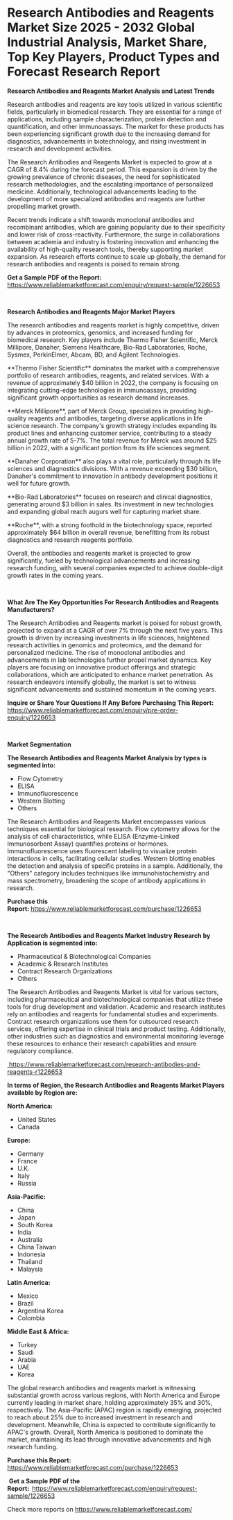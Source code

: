 <p><h1>Research Antibodies and Reagents Market Size 2025 - 2032 Global Industrial Analysis, Market Share, Top Key Players, Product Types and Forecast Research Report</h1></p><p><strong>Research Antibodies and Reagents Market Analysis and Latest Trends</strong></p>
<p><p>Research antibodies and reagents are key tools utilized in various scientific fields, particularly in biomedical research. They are essential for a range of applications, including sample characterization, protein detection and quantification, and other immunoassays. The market for these products has been experiencing significant growth due to the increasing demand for diagnostics, advancements in biotechnology, and rising investment in research and development activities. </p><p>The Research Antibodies and Reagents Market is expected to grow at a CAGR of 8.4% during the forecast period. This expansion is driven by the growing prevalence of chronic diseases, the need for sophisticated research methodologies, and the escalating importance of personalized medicine. Additionally, technological advancements leading to the development of more specialized antibodies and reagents are further propelling market growth. </p><p>Recent trends indicate a shift towards monoclonal antibodies and recombinant antibodies, which are gaining popularity due to their specificity and lower risk of cross-reactivity. Furthermore, the surge in collaborations between academia and industry is fostering innovation and enhancing the availability of high-quality research tools, thereby supporting market expansion. As research efforts continue to scale up globally, the demand for research antibodies and reagents is poised to remain strong.</p></p>
<p><strong>Get a Sample PDF of the Report:&nbsp;</strong> <a href="https://www.reliablemarketforecast.com/enquiry/request-sample/1226653?utm_campaign=1170&utm_medium=2&utm_source=Github&utm_content=ia&utm_term=03032025&utm_id=research-antibodies-and-reagents">https://www.reliablemarketforecast.com/enquiry/request-sample/1226653</a></p>
<p>&nbsp;</p>
<p><strong>Research Antibodies and Reagents Major Market Players</strong></p>
<p><p>The research antibodies and reagents market is highly competitive, driven by advances in proteomics, genomics, and increased funding for biomedical research. Key players include Thermo Fisher Scientific, Merck Millipore, Danaher, Siemens Healthcare, Bio-Rad Laboratories, Roche, Sysmex, PerkinElmer, Abcam, BD, and Agilent Technologies.</p><p>**Thermo Fisher Scientific** dominates the market with a comprehensive portfolio of research antibodies, reagents, and related services. With a revenue of approximately $40 billion in 2022, the company is focusing on integrating cutting-edge technologies in immunoassays, providing significant growth opportunities as research demand increases.</p><p>**Merck Millipore**, part of Merck Group, specializes in providing high-quality reagents and antibodies, targeting diverse applications in life science research. The company's growth strategy includes expanding its product lines and enhancing customer service, contributing to a steady annual growth rate of 5-7%. The total revenue for Merck was around $25 billion in 2022, with a significant portion from its life sciences segment.</p><p>**Danaher Corporation** also plays a vital role, particularly through its life sciences and diagnostics divisions. With a revenue exceeding $30 billion, Danaher's commitment to innovation in antibody development positions it well for future growth.</p><p>**Bio-Rad Laboratories** focuses on research and clinical diagnostics, generating around $3 billion in sales. Its investment in new technologies and expanding global reach augurs well for capturing market share.</p><p>**Roche**, with a strong foothold in the biotechnology space, reported approximately $64 billion in overall revenue, benefitting from its robust diagnostics and research reagents portfolio.</p><p>Overall, the antibodies and reagents market is projected to grow significantly, fueled by technological advancements and increasing research funding, with several companies expected to achieve double-digit growth rates in the coming years.</p></p>
<p>&nbsp;</p>
<p><strong>What Are The Key Opportunities For Research Antibodies and Reagents Manufacturers?</strong></p>
<p><p>The Research Antibodies and Reagents market is poised for robust growth, projected to expand at a CAGR of over 7% through the next five years. This growth is driven by increasing investments in life sciences, heightened research activities in genomics and proteomics, and the demand for personalized medicine. The rise of monoclonal antibodies and advancements in lab technologies further propel market dynamics. Key players are focusing on innovative product offerings and strategic collaborations, which are anticipated to enhance market penetration. As research endeavors intensify globally, the market is set to witness significant advancements and sustained momentum in the coming years.</p></p>
<p><strong>Inquire or Share Your Questions If Any Before Purchasing This Report:</strong> <a href="https://www.reliablemarketforecast.com/enquiry/pre-order-enquiry/1226653?utm_campaign=1170&utm_medium=2&utm_source=Github&utm_content=ia&utm_term=03032025&utm_id=research-antibodies-and-reagents">https://www.reliablemarketforecast.com/enquiry/pre-order-enquiry/1226653</a></p>
<p>&nbsp;</p>
<p><strong>Market Segmentation</strong></p>
<p><strong>The Research Antibodies and Reagents Market Analysis by types is segmented into:</strong></p>
<p><ul><li>Flow Cytometry</li><li>ELISA</li><li>Immunofluorescence</li><li>Western Blotting</li><li>Others</li></ul></p>
<p><p>The Research Antibodies and Reagents Market encompasses various techniques essential for biological research. Flow cytometry allows for the analysis of cell characteristics, while ELISA (Enzyme-Linked Immunosorbent Assay) quantifies proteins or hormones. Immunofluorescence uses fluorescent labeling to visualize protein interactions in cells, facilitating cellular studies. Western blotting enables the detection and analysis of specific proteins in a sample. Additionally, the "Others" category includes techniques like immunohistochemistry and mass spectrometry, broadening the scope of antibody applications in research.</p></p>
<p><strong>Purchase this Report:&nbsp;</strong><a href="https://www.reliablemarketforecast.com/purchase/1226653?utm_campaign=1170&utm_medium=2&utm_source=Github&utm_content=ia&utm_term=03032025&utm_id=research-antibodies-and-reagents">https://www.reliablemarketforecast.com/purchase/1226653</a></p>
<p>&nbsp;</p>
<p><strong>The Research Antibodies and Reagents Market Industry Research by Application is segmented into:</strong></p>
<p><ul><li>Pharmaceutical & Biotechnological Companies</li><li>Academic & Research Institutes</li><li>Contract Research Organizations</li><li>Others</li></ul></p>
<p><p>The Research Antibodies and Reagents Market is vital for various sectors, including pharmaceutical and biotechnological companies that utilize these tools for drug development and validation. Academic and research institutes rely on antibodies and reagents for fundamental studies and experiments. Contract research organizations use them for outsourced research services, offering expertise in clinical trials and product testing. Additionally, other industries such as diagnostics and environmental monitoring leverage these resources to enhance their research capabilities and ensure regulatory compliance.</p></p>
<p><a href="https://www.reliablemarketforecast.com/research-antibodies-and-reagents-r1226653?utm_campaign=1170&utm_medium=2&utm_source=Github&utm_content=ia&utm_term=03032025&utm_id=research-antibodies-and-reagents">&nbsp;https://www.reliablemarketforecast.com/research-antibodies-and-reagents-r1226653</a></p>
<p><strong>In terms of Region, the Research Antibodies and Reagents Market Players available by Region are:</strong></p>
<p>
    <p> <strong> North America: </strong>
        <ul>
            <li>United States</li>
            <li>Canada</li>
        </ul>
        </p> 
    <p> <strong> Europe: </strong>
        <ul>
            <li>Germany</li>
            <li>France</li>
            <li>U.K.</li>
            <li>Italy</li>
            <li>Russia</li>
        </ul>
        </p> 
    <p> <strong> Asia-Pacific: </strong>
        <ul>
            <li>China</li>
            <li>Japan</li>
            <li>South Korea</li>
            <li>India</li>
            <li>Australia</li>
            <li>China Taiwan</li>
            <li>Indonesia</li>
            <li>Thailand</li>
            <li>Malaysia</li>
        </ul>
        </p> 
    <p> <strong> Latin America: </strong>
        <ul>
            <li>Mexico</li>
            <li>Brazil</li>
            <li>Argentina Korea</li>
            <li>Colombia</li>
        </ul>
        </p> 
    <p> <strong> Middle East & Africa: </strong>
        <ul>
            <li>Turkey</li>
            <li>Saudi</li>
            <li>Arabia</li>
            <li>UAE</li>
            <li>Korea</li>
        </ul>
    </p>
    </p>
<p><p>The global research antibodies and reagents market is witnessing substantial growth across various regions, with North America and Europe currently leading in market share, holding approximately 35% and 30%, respectively. The Asia-Pacific (APAC) region is rapidly emerging, projected to reach about 25% due to increased investment in research and development. Meanwhile, China is expected to contribute significantly to APAC's growth. Overall, North America is positioned to dominate the market, maintaining its lead through innovative advancements and high research funding.</p></p>
<p><strong>Purchase this Report: </strong><a href="https://www.reliablemarketforecast.com/purchase/1226653?utm_campaign=1170&utm_medium=2&utm_source=Github&utm_content=ia&utm_term=03032025&utm_id=research-antibodies-and-reagents">https://www.reliablemarketforecast.com/purchase/1226653</a></p>
<p>&nbsp;<strong>Get a Sample PDF of the Report:&nbsp;&nbsp;</strong><a href="https://www.reliablemarketforecast.com/enquiry/request-sample/1226653?utm_campaign=1170&utm_medium=2&utm_source=Github&utm_content=ia&utm_term=03032025&utm_id=research-antibodies-and-reagents">https://www.reliablemarketforecast.com/enquiry/request-sample/1226653</a></p>
<p><strong></strong></p>
<p>Check more reports on <a href="https://www.reliablemarketforecast.com/?utm_campaign=1170&utm_medium=2&utm_source=Github&utm_content=ia&utm_term=03032025&utm_id=research-antibodies-and-reagents">https://www.reliablemarketforecast.com/</a></p>